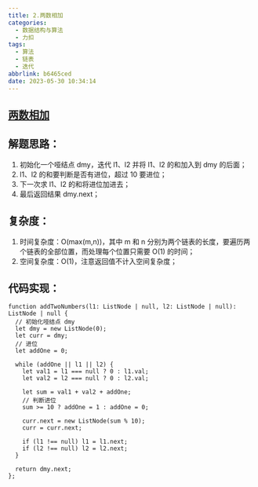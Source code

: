 ```yaml
---
title: 2.两数相加
categories:
  - 数据结构与算法
  - 力扣
tags:
  - 算法
  - 链表
  - 迭代
abbrlink: b6465ced
date: 2023-05-30 10:34:14
---
```



## [两数相加](https://leetcode.cn/problems/add-two-numbers/)

## 解题思路：
1. 初始化一个哑结点 dmy，迭代 l1、l2 并将 l1、l2 的和加入到 dmy 的后面；
2. l1、l2 的和要判断是否有进位，超过 10 要进位；
3. 下一次求 l1、l2 的和将进位加进去；
4. 最后返回结果 dmy.next；

## 复杂度：
1. 时间复杂度：O(max(m,n))，其中 m 和 n 分别为两个链表的长度，要遍历两个链表的全部位置，而处理每个位置只需要 O(1) 的时间；
2. 空间复杂度：O(1)，注意返回值不计入空间复杂度；

## 代码实现：
```TS
function addTwoNumbers(l1: ListNode | null, l2: ListNode | null): ListNode | null {
  // 初始化哑结点 dmy
  let dmy = new ListNode(0);
  let curr = dmy;
  // 进位
  let addOne = 0;

  while (addOne || l1 || l2) {
    let val1 = l1 === null ? 0 : l1.val;
    let val2 = l2 === null ? 0 : l2.val;

    let sum = val1 + val2 + addOne;
    // 判断进位
    sum >= 10 ? addOne = 1 : addOne = 0;

    curr.next = new ListNode(sum % 10);
    curr = curr.next;

    if (l1 !== null) l1 = l1.next;
    if (l2 !== null) l2 = l2.next;
  }

  return dmy.next;
};
```
